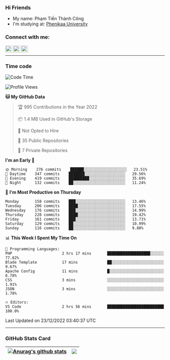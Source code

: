 ### Hi Friends

- My name: Phạm Tiến Thành Công
- I'm studying at: [Phenikaa University]


### Connect with me:
[<img align="left" alt="PhamTienThanhCong | Facebook" width="22px" src="https://upload.wikimedia.org/wikipedia/commons/thumb/1/16/Facebook-icon-1.png/640px-Facebook-icon-1.png" />][facebook]
[<img align="left" alt="PhamTienThanhCong | Zalo" width="22px" src="https://www.anphatpc.com.vn/template/anphat_2020v2/images/icon-zalo.jpg" />][zalo]
[<img align="left" alt="PhamTienThanhCong | LinkedIn" width="22px" src="https://cdn3.iconfinder.com/data/icons/inficons/512/linkedin.png" />][linkedin]

<br />

---

### Time code

<!--START_SECTION:waka-->
![Code Time](http://img.shields.io/badge/Code%20Time-807%20hrs%2055%20mins-blue)

![Profile Views](http://img.shields.io/badge/Profile%20Views-31-blue)

**🐱 My GitHub Data** 

> 🏆 995 Contributions in the Year 2022
 > 
> 📦 1.4 MB Used in GitHub's Storage 
 > 
> 🚫 Not Opted to Hire
 > 
> 📜 35 Public Repositories 
 > 
> 🔑 7 Private Repositories  
 > 
**I'm an Early 🐤** 

```text
🌞 Morning    276 commits    ██████░░░░░░░░░░░░░░░░░░░   23.51% 
🌆 Daytime    347 commits    ███████░░░░░░░░░░░░░░░░░░   29.56% 
🌃 Evening    419 commits    █████████░░░░░░░░░░░░░░░░   35.69% 
🌙 Night      132 commits    ██░░░░░░░░░░░░░░░░░░░░░░░   11.24%

```
📅 **I'm Most Productive on Thursday** 

```text
Monday       158 commits    ███░░░░░░░░░░░░░░░░░░░░░░   13.46% 
Tuesday      206 commits    ████░░░░░░░░░░░░░░░░░░░░░   17.55% 
Wednesday    176 commits    ███░░░░░░░░░░░░░░░░░░░░░░   14.99% 
Thursday     228 commits    ████░░░░░░░░░░░░░░░░░░░░░   19.42% 
Friday       161 commits    ███░░░░░░░░░░░░░░░░░░░░░░   13.71% 
Saturday     129 commits    ██░░░░░░░░░░░░░░░░░░░░░░░   10.99% 
Sunday       116 commits    ██░░░░░░░░░░░░░░░░░░░░░░░   9.88%

```


📊 **This Week I Spent My Time On** 

```text
💬 Programming Languages: 
PHP                      2 hrs 17 mins       ███████████████████░░░░░░   77.82% 
Blade Template           17 mins             ██░░░░░░░░░░░░░░░░░░░░░░░   9.67% 
Apache Config            11 mins             █░░░░░░░░░░░░░░░░░░░░░░░░   6.78% 
CSS                      3 mins              ░░░░░░░░░░░░░░░░░░░░░░░░░   1.91% 
JSON                     3 mins              ░░░░░░░░░░░░░░░░░░░░░░░░░   1.78%

🔥 Editors: 
VS Code                  2 hrs 56 mins       █████████████████████████   100.0%

```


 Last Updated on 23/12/2022 03:40:37 UTC
<!--END_SECTION:waka-->

---

### GitHub Stats Card

| <a href="https://github.com/phamtienthanhcong"><img align="center" src="https://github-readme-stats.vercel.app/api?username=PhamTienThanhCong&show_icons=true&include_all_commits=true&theme=buefy&hide_border=true&theme=ocean_dark" alt="Anurag's github stats" /></a> | <a href="https://github.com/phamtienthanhcong"><img align="center" src="https://github-readme-stats.vercel.app/api/top-langs/?username=PhamTienThanhCong&layout=compact&theme=buefy&hide_border=true&theme=ocean_dark" /></a> |
| ------------- | ------------- |

[Phenikaa University]: https://phenikaa-uni.edu.vn/vi
[facebook]: https://www.facebook.com/phamtienthanhcong
[linkedin]: https://linkedin.com/in/phamtienthanhcong
[zalo]: https://zalo.me/0396396332
[tiktok]: https://www.tiktok.com/@phamtienthanhcong
[web]: https://github.com/PhamTienThanhCong/web_dev
[min project]: https://github.com/PhamTienThanhCong/Project-Of-Web
[c and cpp]: https://github.com/PhamTienThanhCong/Code_C_and_Cpro
[python]: https://github.com/PhamTienThanhCong/Python_beginer
